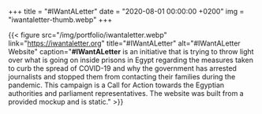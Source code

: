 +++
title = "#IWantALetter"
date = "2020-08-01 00:00:00 +0200"
img = "iwantaletter-thumb.webp"
+++

{{< figure src="/img/portfolio/iwantaletter.webp" link="https://iwantaletter.org" title="#IWantALetter" alt="#IWantALetter Website" caption="**#IWantALetter** is an initiative that is trying to throw light over what is going on inside prisons in Egypt regarding the measures taken to curb the spread of COVID-19 and why the government has arrested journalists and stopped them from contacting their families during the pandemic. This campaign is a Call for Action towards the Egyptian authorities and parliament representatives. The website was built from a provided mockup and is static." >}}
